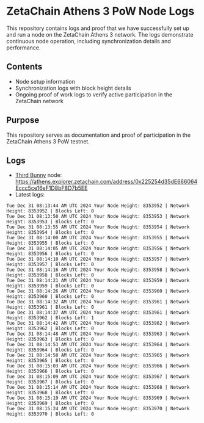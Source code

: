 # ZetaChain Athens 3 PoW Node Logs
This repository contains logs and proof that we have successfully set up and run a node on the ZetaChain Athens 3 network. The logs demonstrate continuous node operation, including synchronization details and performance.

## Contents
- Node setup information
- Synchronization logs with block height details
- Ongoing proof of work logs to verify active participation in the ZetaChain network

## Purpose
This repository serves as documentation and proof of participation in the ZetaChain Athens 3 PoW testnet.

## Logs

- [Third Bunny](https://thirdbunny.xyz/) node: https://athens.explorer.zetachain.com/address/0x225254d35dE666064Eccc5ce16eF1D8bF8D7b5EE
- Latest logs:
```
Tue Dec 31 08:13:44 AM UTC 2024 Your Node Height: 8353952 | Network Height: 8353952 | Blocks Left: 0
Tue Dec 31 08:13:50 AM UTC 2024 Your Node Height: 8353953 | Network Height: 8353953 | Blocks Left: 0
Tue Dec 31 08:13:55 AM UTC 2024 Your Node Height: 8353954 | Network Height: 8353954 | Blocks Left: 0
Tue Dec 31 08:14:00 AM UTC 2024 Your Node Height: 8353955 | Network Height: 8353955 | Blocks Left: 0
Tue Dec 31 08:14:05 AM UTC 2024 Your Node Height: 8353956 | Network Height: 8353956 | Blocks Left: 0
Tue Dec 31 08:14:10 AM UTC 2024 Your Node Height: 8353957 | Network Height: 8353957 | Blocks Left: 0
Tue Dec 31 08:14:16 AM UTC 2024 Your Node Height: 8353958 | Network Height: 8353958 | Blocks Left: 0
Tue Dec 31 08:14:21 AM UTC 2024 Your Node Height: 8353959 | Network Height: 8353959 | Blocks Left: 0
Tue Dec 31 08:14:26 AM UTC 2024 Your Node Height: 8353960 | Network Height: 8353960 | Blocks Left: 0
Tue Dec 31 08:14:32 AM UTC 2024 Your Node Height: 8353961 | Network Height: 8353961 | Blocks Left: 0
Tue Dec 31 08:14:37 AM UTC 2024 Your Node Height: 8353961 | Network Height: 8353962 | Blocks Left: 1
Tue Dec 31 08:14:42 AM UTC 2024 Your Node Height: 8353962 | Network Height: 8353962 | Blocks Left: 0
Tue Dec 31 08:14:48 AM UTC 2024 Your Node Height: 8353963 | Network Height: 8353963 | Blocks Left: 0
Tue Dec 31 08:14:53 AM UTC 2024 Your Node Height: 8353964 | Network Height: 8353964 | Blocks Left: 0
Tue Dec 31 08:14:58 AM UTC 2024 Your Node Height: 8353965 | Network Height: 8353965 | Blocks Left: 0
Tue Dec 31 08:15:03 AM UTC 2024 Your Node Height: 8353966 | Network Height: 8353966 | Blocks Left: 0
Tue Dec 31 08:15:09 AM UTC 2024 Your Node Height: 8353967 | Network Height: 8353967 | Blocks Left: 0
Tue Dec 31 08:15:14 AM UTC 2024 Your Node Height: 8353968 | Network Height: 8353968 | Blocks Left: 0
Tue Dec 31 08:15:19 AM UTC 2024 Your Node Height: 8353969 | Network Height: 8353969 | Blocks Left: 0
Tue Dec 31 08:15:24 AM UTC 2024 Your Node Height: 8353970 | Network Height: 8353970 | Blocks Left: 0
```
